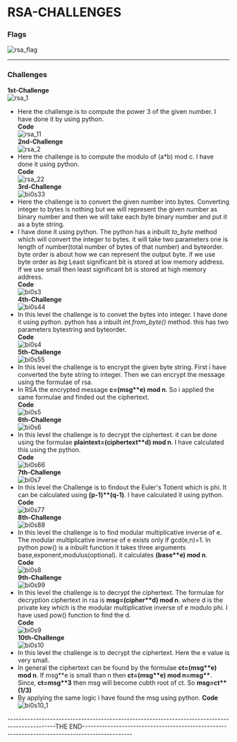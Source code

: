# RSA-CHALLENGES                  
### **Flags**                                    
![rsa_flag](https://github.com/komalrao1/Bi0s_Blockchain/assets/147682987/5fe2a127-17c0-4310-aac9-5b8d383cce40)                                 
***                     
                                                                            
                                                                                         
                                       
                                                                                                                                                                                                         
                                                                                                                                                                                                 
### **Challenges**                                                                                                                                                                
**1st-Challenge**           
![rsa_1](https://github.com/komalrao1/Bi0s_Blockchain/assets/147682987/01256dfc-adc3-441c-ad7d-021c9957fd98)                       
- Here the challenge is to compute the power 3 of the given number. I have done it by using python.                  
**Code**                           
![rsa_11](https://github.com/komalrao1/Bi0s_Blockchain/assets/147682987/20808456-15c9-4841-bac6-a23984849e7f)                                            
**2nd-Challenge**                      
![rsa_2](https://github.com/komalrao1/Bi0s_Blockchain/assets/147682987/c8cb3dfb-dc8a-428d-b93c-e03c444d0331)                            
- Here the challenge is to compute the modulo of (a*b) mod c. I have done it using python.                
**Code**                         
![rsa_22](https://github.com/komalrao1/Bi0s_Blockchain/assets/147682987/1cfd36b1-cf4d-437b-9e50-f01e02a20a89)                                
**3rd-Challenge**                               
![bi0s33](https://github.com/komalrao1/Bi0s_Blockchain/assets/147682987/ec83f8a2-f34f-4aff-a4a2-8a75164a8853)                                  
- Here the challenge is to convert the given number into bytes. Converting integer to bytes is nothing but we will represent the given number as binary number and then we will take each byte binary number and put it as a byte string.                     
- I have done it using python. The python has a inbuilt *to_byte* method which will convert the integer to bytes. it will take two parameters one is length of number(total number of bytes of that number) and byteorder. byte order is about how we can represent the output byte. if we use byte order as *big* Least significant bit is stored at low memory address. if we use small then least significant bit is stored at high memory address.                          
**Code**                      
![bi0s3](https://github.com/komalrao1/Bi0s_Blockchain/assets/147682987/3424a7f3-7c9b-46c3-8595-3dd1e8b9990c)                                      
**4th-Challenge**                          
![bi0s44](https://github.com/komalrao1/Bi0s_Blockchain/assets/147682987/63c11675-6c4d-4cfa-b206-38f556670401)                             
- In this level the challenge is to convet the bytes into integer. I have done it using python. python has a inbuilt *int.from_byte()* method. this has two parameters bytestring and byteorder.           
**Code**                       
![bi0s4](https://github.com/komalrao1/Bi0s_Blockchain/assets/147682987/91b40f4d-4936-4dd5-9463-75f60305d4c1)                               
**5th-Challenge**                                    
![bi0s55](https://github.com/komalrao1/Bi0s_Blockchain/assets/147682987/43a63af6-37be-4c40-8d17-47efa1dd16f0)                                 
- In this level the challenge is to encrypt the given byte string. First i have converted the byte string to integer. Then we can encrypt the message using the formulae of rsa.                
- In RSA the encrypted message **c=(msg\*\*e) mod n**. So i applied the same formulae and finded out the ciphertext.                     
**Code**                        
![bi0s5](https://github.com/komalrao1/Bi0s_Blockchain/assets/147682987/96bb9f91-aae3-4643-9c91-2c03306d5e20)                               
**6th-Challenge**                             
![bi0s6](https://github.com/komalrao1/Bi0s_Blockchain/assets/147682987/25f77e64-8314-4acb-beab-ce08e422806a)                             
- In this level the challenge is to decrypt the ciphertext. it can be done using the formulae **plaintext=(ciphertext\*\*d) mod n**. I have calculated this using the python.                        
**Code**                           
![bi0s66](https://github.com/komalrao1/Bi0s_Blockchain/assets/147682987/1f474df1-4dab-44b6-abd2-1741fb38ae5d)                                    
**7th-Challenge**                               
![bi0s7](https://github.com/komalrao1/Bi0s_Blockchain/assets/147682987/7e6849d7-d1b1-42e4-ae91-fedaf7b8e423)                                              
- In this level the Challenge is to findout the Euler's Totient which is phi. It can be calculated using **(p-1)\*\*(q-1)**. I have calculated it using python.               
**Code**                                         
![bi0s77](https://github.com/komalrao1/Bi0s_Blockchain/assets/147682987/9c806803-7ea7-485a-b437-51ce26fd056d)                                        
**8th-Challenge**                                 
![bi0s88](https://github.com/komalrao1/Bi0s_Blockchain/assets/147682987/9cf71006-4300-480e-be29-fe4ad42330bc)                               
- In this level the challenge is to find modular multiplicative inverse of e. The modular multiplicative inverse of e exists only if gcd(e,n)=1. In python pow() is a inbuilt function it takes three arguments base,exponent,modulus(optional). it calculates **(base\*\*e) mod n**.                              
**Code**                            
![bi0s8](https://github.com/komalrao1/Bi0s_Blockchain/assets/147682987/c8af32b6-2bfc-4b88-ac31-4c326fc233a1)                                   
**9th-Challenge**                             
![bi0s99](https://github.com/komalrao1/Bi0s_Blockchain/assets/147682987/3528950f-585b-4aaf-8ac6-0c502fa9a2b2)                       
- In this level the challenge is to decrypt the ciphertext. The formulae for decryption ciphertext in rsa is **msg=(cipher\*\*d) mod n**. where d is the private key which is the modular multiplicative inverse of e modulo phi. I have used pow() function to find the d.                                
**Code**                                                                 
![bi0s9](https://github.com/komalrao1/Bi0s_Blockchain/assets/147682987/27c74b1f-cddf-4d52-b41e-4d2d894c8c35)                                  
**10th-Challenge**                                      
![bi0s10](https://github.com/komalrao1/Bi0s_Blockchain/assets/147682987/cd85c3a0-b1c5-42aa-897e-ca997ad19bcc)                            
- In this level the challenge is to decrypt the ciphertext. Here the e value is very small.                        
- In general the ciphertext can be found by the formulae **ct=(msg\*\*e) mod n**. If msg\*\*e is small than n then **ct=(msg\*\*e) mod n=msg\*\***. Since, **ct=msg\*\*3** then msg will become cubth root of ct. So **msg=ct\*\*(1/3)**                               
- By applying the same logic i have found the msg using python.
**Code**                                                           
![bi0s10_1](https://github.com/komalrao1/Bi0s_Blockchain/assets/147682987/2a8bc656-003a-4075-9e4b-fb4305ede61e)                                      
                                                      
                                                 
-----------------------------------------------------------------------------------------------THE END-----------------------------------------------------------------------------------------------
